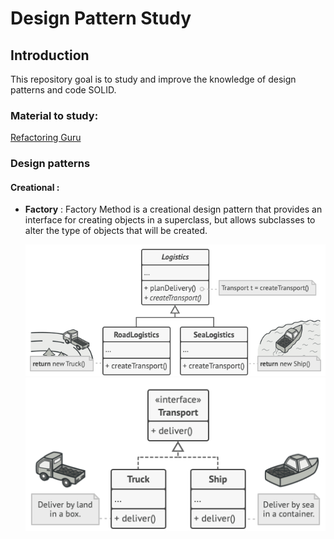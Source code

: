 # Design Pattern Study


## Introduction

This repository goal is to study and improve the knowledge of design patterns and code SOLID.


### Material to study: 

[Refactoring Guru](https://refactoring.guru/design-patterns)

### Design patterns 

#### Creational :
- **Factory** : Factory Method is a creational design pattern that provides an interface for creating objects in a superclass, but allows subclasses to alter the type of objects that will be created.

    ![img.png](Images/img.png)
    ![img.png](Images/img2.png)

